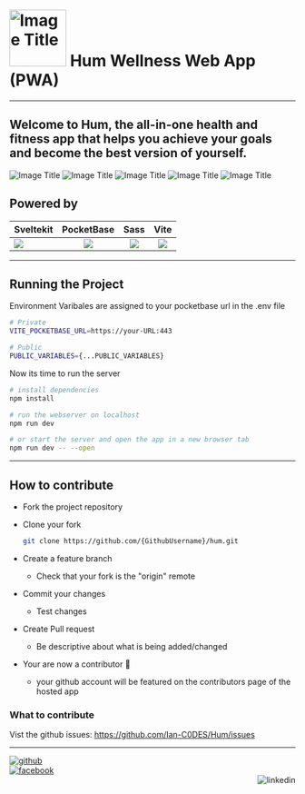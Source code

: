 <style>
/* (This is a CSS comment). The below `img` style sets the default CSS styling for all images
hereafter in this markdown file. */
img[src*='#flow'] {
    align: left;
    height:100px;
}
img[src*='#left'] {
    float: left;
}
img[src*='#right'] {
    float: right;
}
img[src*='#center'] {
    display: block;
    margin: auto;
}
</style>

# ![Image Title](https://i.imgur.com/zBSRs0Y.png#flow) __Hum Wellness Web App (PWA)__
___
Welcome to Hum, the all-in-one health and fitness app that helps you achieve your goals and become the best version of yourself.
<br clear="left"/>
-----
![Image Title](https://i.imgur.com/XNnGCQJ.png)
![Image Title](https://i.imgur.com/XkbcPEK.png)
![Image Title](https://i.imgur.com/IFK0i0D.png)
![Image Title](https://i.imgur.com/mCsbpm2.png)
![Image Title](https://i.imgur.com/gc7lR2x.png)

## Powered by

Sveltekit                   |  PocketBase               | Sass                      | Vite|
:-------------------------:|:-------------------------:|:-------------------------:|:-------------------------:|
![](https://kit.svelte.dev/_app/immutable/assets/svelte-kit-machine.93687d2d.avif#left)  |  ![](https://pocketbase.io/images/logo.svg) | ![](https://sass-lang.com/assets/img/logos/logo-b6e1ef6e.svg)|![](https://vitejs.dev/logo.svg)

-----
## Running the Project

Environment Varibales are assigned to your pocketbase url in the .env file

```bash
# Private
VITE_POCKETBASE_URL=https://your-URL:443

# Public
PUBLIC_VARIABLES={...PUBLIC_VARIABLES}
```


Now its time to run the server

```bash
# install dependencies
npm install

# run the webserver on localhost
npm run dev

# or start the server and open the app in a new browser tab
npm run dev -- --open
```
-----
## How to contribute

* Fork the project repository

* Clone your fork
    ```bash
    git clone https://github.com/{GithubUsername}/hum.git
    ```
* Create a feature branch
   * Check that your fork is the "origin" remote
* Commit your changes
   * Test changes
* Create Pull request
   * Be descriptive about what is being added/changed
* Your are now a contributor 🥳
   * your github account will be featured on the contributors page of the hosted app

### What to contribute
Vist the github issues: https://github.com/Ian-C0DES/Hum/issues


-----

[1]: http://www.github.com/your_contact_info
[2]: https://www.linkedin.com/in/your_contact_info
[3]: https://www.facebook.com/your_contact_info
[![github](https://cloud.githubusercontent.com/assets/17016297/18839843/0e06a67a-83d2-11e6-993a-b35a182500e0.png)][1][![facebook](https://cloud.githubusercontent.com/assets/17016297/18839836/0a06deb4-83d2-11e6-8078-1d0974af0f63.png#center)][2][![linkedin](https://cloud.githubusercontent.com/assets/17016297/18839848/0fc7e74e-83d2-11e6-8c6a-277fc9d6e067.png#right)][3]





